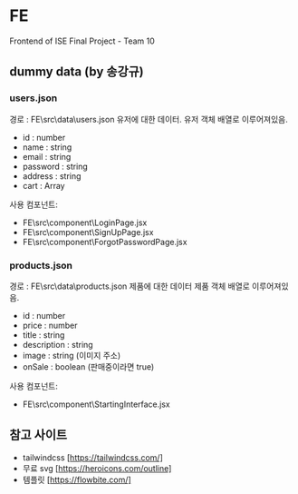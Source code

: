 # FE
Frontend of ISE Final Project - Team 10

## dummy data (by 송강규)
### users.json
경로 : FE\src\data\users.json
유저에 대한 데이터.
유저 객체 배열로 이루어져있음.
- id : number
- name : string
- email : string
- password : string
- address : string
- cart : Array<number>        

사용 컴포넌트:
- FE\src\component\LoginPage.jsx
- FE\src\component\SignUpPage.jsx
- FE\src\component\ForgotPasswordPage.jsx

### products.json
경로 : FE\src\data\products.json
제품에 대한 데이터
제품 객체 배열로 이루어져있음.
- id : number
- price : number
- title : string
- description : string
- image : string (이미지 주소)
- onSale : boolean (판매중이라면 true)

사용 컴포넌트:
- FE\src\component\StartingInterface.jsx

## 참고 사이트
- tailwindcss [https://tailwindcss.com/]
- 무료 svg [https://heroicons.com/outline]
- 템플릿 [https://flowbite.com/]